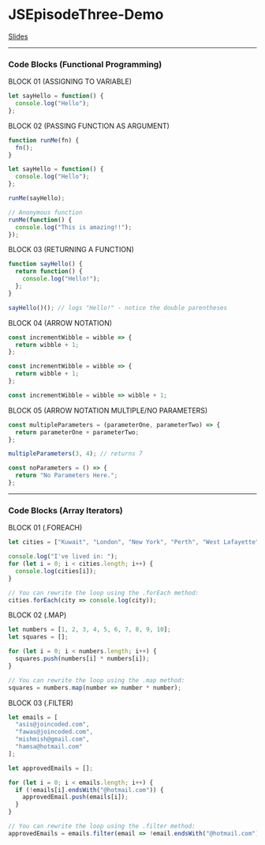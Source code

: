 # JSEpisodeThree-Demo

[Slides]()

---

### Code Blocks (Functional Programming)

BLOCK 01 (ASSIGNING TO VARIABLE)

```javascript
let sayHello = function() {
  console.log("Hello");
};
```

BLOCK 02 (PASSING FUNCTION AS ARGUMENT)

```javascript
function runMe(fn) {
  fn();
}

let sayHello = function() {
  console.log("Hello");
};

runMe(sayHello);

// Anonymous function
runMe(function() {
  console.log("This is amazing!!");
});
```

BLOCK 03 (RETURNING A FUNCTION)

```javascript
function sayHello() {
  return function() {
    console.log("Hello!");
  };
}

sayHello()(); // logs "Hello!" - notice the double parentheses
```

BLOCK 04 (ARROW NOTATION)

```javascript
const incrementWibble = wibble => {
  return wibble + 1;
};

const incrementWibble = wibble => {
  return wibble + 1;
};

const incrementWibble = wibble => wibble + 1;
```

BLOCK 05 (ARROW NOTATION MULTIPLE/NO PARAMETERS)

```javascript
const multipleParameters = (parameterOne, parameterTwo) => {
  return parameterOne + parameterTwo;
};

multipleParameters(3, 4); // returns 7

const noParameters = () => {
  return "No Parameters Here.";
};
```

---

### Code Blocks (Array Iterators)

BLOCK 01 (.FOREACH)

```javascript
let cities = ["Kuwait", "London", "New York", "Perth", "West Lafayette"];

console.log("I've lived in: ");
for (let i = 0; i < cities.length; i++) {
  console.log(cities[i]);
}

// You can rewrite the loop using the .forEach method:
cities.forEach(city => console.log(city));
```

BLOCK 02 (.MAP)

```javascript
let numbers = [1, 2, 3, 4, 5, 6, 7, 8, 9, 10];
let squares = [];

for (let i = 0; i < numbers.length; i++) {
  squares.push(numbers[i] * numbers[i]);
}

// You can rewrite the loop using the .map method:
squares = numbers.map(number => number * number);
```

BLOCK 03 (.FILTER)

```javascript
let emails = [
  "asis@joincoded.com",
  "fawas@joincoded.com",
  "mishmish@gmail.com",
  "hamsa@hotmail.com"
];

let approvedEmails = [];

for (let i = 0; i < emails.length; i++) {
  if (!emails[i].endsWith("@hotmail.com")) {
    approvedEmail.push(emails[i]);
  }
}

// You can rewrite the loop using the .filter method:
approvedEmails = emails.filter(email => !email.endsWith("@hotmail.com"));
```
